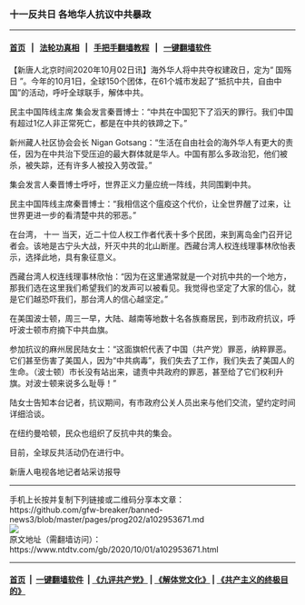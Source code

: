 ### 十一反共日 各地华人抗议中共暴政
------------------------

#### [首页](https://github.com/gfw-breaker/banned-news3/blob/master/README.md) &nbsp;&nbsp;|&nbsp;&nbsp; [法轮功真相](https://github.com/begood0513/basic/blob/master/README.md)  &nbsp;&nbsp;|&nbsp;&nbsp; [手把手翻墙教程](https://github.com/gfw-breaker/guides/wiki)  &nbsp;&nbsp;|&nbsp;&nbsp; [一键翻墙软件](https://github.com/gfw-breaker/nogfw/blob/master/README.md)  



<div><div class="post_content" itemprop="articleBody">
 <p>
  【新唐人北京时间2020年10月02日讯】海外华人将中共夺权建政日，定为“
  <ok href="https://www.ntdtv.com/gb/国殇日.htm">
   国殇日
  </ok>
  ”。今年的10月1日，全球150个团体，在61个城市发起了“抵抗中共，自由中国”的活动，呼吁全球联手，解体中共。
 </p>
 <p>
  民主中国阵线主席 集会发言秦晋博士：“中共在中国犯下了滔天的罪行。我们中国有超过1亿人非正常死亡，都是在中共的铁蹄之下。”
 </p>
 <p>
  新州藏人社区协会会长 Nigan Gotsang：“生活在自由社会的海外华人有更大的责任，因为在中共治下受压迫的最大群体就是华人。中国有那么多政治犯，他们被杀，被失踪，还有许多人被投入劳改营。”
 </p>
 <p>
  集会发言人秦晋博士呼吁，世界正义力量应统一阵线，共同围剿中共。
 </p>
 <p>
  民主中国阵线主席秦晋博士：“我相信这个瘟疫这个代价，让全世界醒了过来，让世界更进一步的看清楚中共的邪恶。”
 </p>
 <p>
  在台湾，
  <ok href="https://www.ntdtv.com/gb/十一.htm">
   十一
  </ok>
  当天，近二十位人权工作者代表十多个民团，来到离岛金门召开记者会。该地是古宁头大战，歼灭中共的北山断崖。西藏台湾人权连线理事林欣怡表示，选择此地，具有象征意义。
 </p>
 <p>
  西藏台湾人权连线理事林欣怡：“因为在这里通常就是一个对抗中共的一个地方，那我们选在这里我们希望我们的发声可以被看见。我觉得也坚定了大家的信心，就是它们越恐吓我们，那台湾人的信心越坚定。”
 </p>
 <p>
  在美国波士顿，周三一早，大陆、越南等地数十名各族裔居民，到市政府抗议，呼吁波士顿市府摘下中共血旗。
 </p>
 <p>
  参加抗议的麻州居民陆女士：“这面旗帜代表了中国（共产党）罪恶，纳粹罪恶。它们甚至伤害了美国人，因为“中共病毒”，我们失去了工作，我们失去了美国人的生命。（波士顿）市长没有站出来，谴责中共政府的罪恶，甚至给了它们权利升旗。对波士顿来说多么耻辱！”
 </p>
 <p>
  陆女士告知本台记者，抗议期间，有市政府公关人员出来与他们交流，望约定时间详细洽谈。
 </p>
 <p>
  在纽约曼哈顿，民众也组织了反抗中共的集会。
 </p>
 <p>
  目前，全球反共活动仍在进行中。
 </p>
 <p>
  新唐人电视各地记者站采访报导
 </p>
 <div class="single_ad">
 </div>
</div>
</div>
<hr/>
手机上长按并复制下列链接或二维码分享本文章：<br/>
https://github.com/gfw-breaker/banned-news3/blob/master/pages/prog202/a102953671.md <br/>
<a href='https://github.com/gfw-breaker/banned-news3/blob/master/pages/prog202/a102953671.md'><img src='https://github.com/gfw-breaker/banned-news3/blob/master/pages/prog202/a102953671.md.png'/></a> <br/>
原文地址（需翻墙访问）：https://www.ntdtv.com/gb/2020/10/01/a102953671.html


------------------------
#### [首页](https://github.com/gfw-breaker/banned-news3/blob/master/README.md) &nbsp;|&nbsp; [一键翻墙软件](https://github.com/gfw-breaker/nogfw/blob/master/README.md) &nbsp;| [《九评共产党》](https://github.com/gfw-breaker/9ping.md/blob/master/README.md#九评之一评共产党是什么) | [《解体党文化》](https://github.com/gfw-breaker/jtdwh.md/blob/master/README.md) | [《共产主义的终极目的》](https://github.com/gfw-breaker/gczydzjmd.md/blob/master/README.md)


<img src='http://gfw-breaker.win/banned-news3/pages/prog202/a102953671.md' width='0px' height='0px'/>